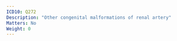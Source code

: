 ```yaml
---
ICD10: Q272
Description: "Other congenital malformations of renal artery"
Matters: No
Weight: 0
---
```


